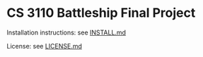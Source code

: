 # CS 3110 Battleship Final Project

Installation instructions: see [INSTALL.md](./INSTALL.md)

License: see [LICENSE.md](./LICENSE.md)